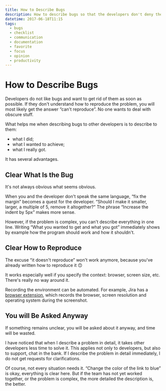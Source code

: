 ```yaml
---
title: How to Describe Bugs
description: How to describe bugs so that the developers don't deny them.
datetime: 2017-06-18T11:15
tags:
  - bugs
  - checklist
  - communication
  - documentation
  - favorite
  - focus
  - opinion
  - productivity
---
```


# How to Describe Bugs

Developers do not like bugs and want to get rid of them as soon as possible. If they don't understand how to reproduce the problem, you will most likely get the answer “can't reproduce”. No one wants to deal with obscure stuff.

What helps me when describing bugs to other developers is to describe to them:

- what I did;
- what I wanted to achieve;
- what I really got.

It has several advantages.

## Clear What Is the Bug

It's not always obvious what seems obvious.

When you and the developer don't speak the same language, “fix the margin” becomes a quest for the developer. “Should I make it smaller, larger, a multiple of 5, remove it altogether?” The phrase “Increase the indent by 5px” makes more sense.

However, if the problem is complex, you can't describe everything in one line. Writing “What you wanted to get and what you got” immediately shows by example how the program should work and how it shouldn't.

## Clear How to Reproduce

The excuse “it doesn't reproduce” won't work anymore, because you've already written how to reproduce it 🙃

It works especially well if you specify the context: browser, screen size, etc. There's really no way around it.

Recording the environment can be automated. For example, Jira has a [browser extension](https://confluence.atlassian.com/display/CAPTURE/Getting+Capture+for+JIRA+in+your+browser), which records the browser, screen resolution and operating system during the screenshot.

## You will Be Asked Anyway

If something remains unclear, you will be asked about it anyway, and time will be wasted.

I have noticed that when I describe a problem in detail, it takes other developers less time to solve it. This applies not only to developers, but also to support, chat in the bank. If I describe the problem in detail immediately, I do not get requests for clarifications.

Of course, not every situation needs it. “Change the color of the link to blue” is okay, everything is clear here. But if the team has not yet worked together, or the problem is complex, the more detailed the description is, the better.
